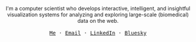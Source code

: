 <p align="center">
  <span>I'm a computer scientist who develops interactive, intelligent, and insightful visualization systems for analyzing and exploring large-scale (biomedical) data on the web.</span>
  <br>
  <br>
  <samp>
    <a href="https://lekschas.de">Me</a> &middot;
    <a href="https://email-me.lekschas.de/">Email</a> &middot;
    <a href="https://linkedin.com/in/flekschas">LinkedIn</a> &middot;
    <a href="https://bsky.app/profile/lekschas.de">Bluesky</a>
  </samp>
</p>
